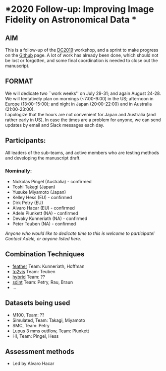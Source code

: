# *2020 Follow-up: Improving Image Fidelity on Astronomical Data *

## AIM

This is a follow-up of the
[DC2019](https://www.lorentzcenter.nl/lc/web/2019/1179/info.php3?wsid=1179&venue=Oort)
workshop, and a sprint to make progress on the [Github](https://github.com/teuben/dc2019) page.
A lot of work has already been done, which should not be lost or forgotten, and some final coordination is needed to close out the manuscript.

## FORMAT

We will dedicate two ``work weeks'' on July 29-31; and again August 24-28.  
We will tentatively plan on mornings (~7:00-9:00) in the US; afternoon in Europe (13:00-15:00); and night in Japan (20:00-22:00) and in Australia (21:00-23:00).  
I apologize that the hours are not convenient for Japan and Australia (and rather early in US). In case the times are a problem for anyone, we can send updates by email and Slack messages each day.

## Participants: 

All leaders of the sub-teams, and active members who are testing methods and developing the manuscript draft.  

### Nominally:
* Nickolas Pingel (Australia)  - confirmed
* Toshi Takagi (Japan) 
* Yusuke Miyamoto (Japan)
* Kelley Hess (EU) - confirmed
* Dirk Petry (EU) 
* Alvaro Hacar (EU) - confirmed
* Adele Plunkett (NA) - confirmed
* Devaky Kunneriath (NA) - confirmed
* Peter Teuben (NA) - confirmed

*Anyone who would like to dedicate time to this is welcome to participate!  Contact Adele, or anyone listed here.*


## Combination Techniques

   * [feather](https://casa.nrao.edu/casadocs/casa-5.4.1/image-combination/feather) Team: Kunneriath, Hoffman
   * [tp2vis](https://github.com/tp2vis/distribute) Team: Teuben
   * [hybrid](https://sites.google.com/site/jenskauffmann/research-notes/adding-zero-spa) Team: ??
   * [sdint](https://github.com/urvashirau/WidebandSDINT) Team: Petry, Rau, Braun
   * ...

## Datasets being used
   * M100, Team: ??
   * Simulated, Team: Takagi, Miyamoto
   * SMC, Team: Petry
   * Lupus 3 mms outflow, Team: Plunkett
   * HI, Team: Pingel, Hess
   
## Assessment methods
   * Led by Alvaro Hacar
